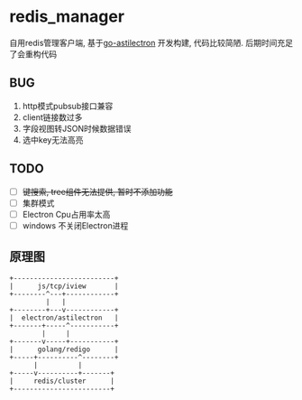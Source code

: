 # redis_manager #
自用redis管理客户端,  基于[go-astilectron](https://github.com/asticode/go-astilectron.git) 开发构建, 代码比较简陋. 后期时间充足了会重构代码

## BUG ##
1. http模式pubsub接口兼容
2. client链接数过多
3. 字段视图转JSON时候数据错误
4. 选中key无法高亮

## TODO ##
- [ ] ~~键搜索, tree组件无法提供, 暂时不添加功能~~
- [ ] 集群模式
- [ ] Electron Cpu占用率太高
- [ ] windows 不关闭Electron进程
## 原理图 ##
```
+-------------------------+
|      js/tcp/iview       |
+--------^---+------------+
         |   |
+--------+---v------------+
|  electron/astilectron   |
+-------+-----^-----------+
        |     |
+-------v-----+-----------+
|      golang/redigo      |
+-----+----------^--------+
      |          |
+-----v----------+-------+
|     redis/cluster      |
+------------------------+
```
